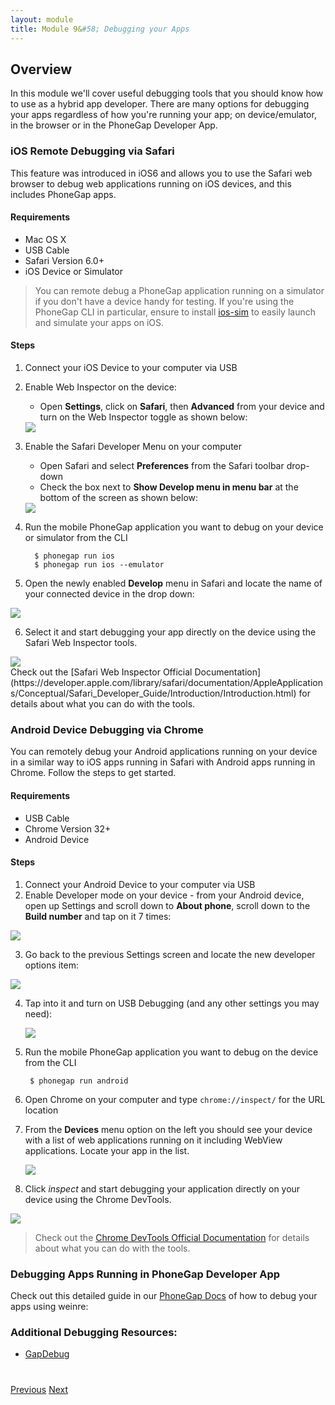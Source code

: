 ```yaml
---
layout: module
title: Module 9&#58; Debugging your Apps 
---
```


## Overview
In this module we'll cover useful debugging tools that you should know how to use as a hybrid app developer. There are many options for debugging
 your apps regardless of how you're running your app; on device/emulator, in the browser or in the PhoneGap Developer App.  

### iOS Remote Debugging via Safari
This feature was introduced in iOS6 and allows you to use the Safari web browser to debug web applications running on iOS devices, and this includes PhoneGap apps.  

#### Requirements
- Mac OS X
- USB Cable
- Safari Version 6.0+
- iOS Device or Simulator

>  You can remote debug a PhoneGap application running on a simulator if you don't have a device handy for testing. 
If you're using the PhoneGap CLI in particular, ensure to install [ios-sim](https://github.com/phonegap/ios-sim) to easily launch and simulate your apps on iOS.</div>

#### Steps 
1. Connect your iOS Device to your computer via USB
2. Enable Web Inspector on the device: 
    - Open **Settings**, click on **Safari**, then **Advanced** from your device and turn on the Web Inspector toggle as shown below:

   <img class="screenshot-lg-center" src="images/ios-web-insp.png"/>

3. Enable the Safari Developer Menu on your computer
    - Open Safari and select **Preferences** from the Safari toolbar drop-down
    - Check the box next to **Show Develop menu in menu bar** at the bottom of the screen  as shown below:

    <img class="screenshot-lg" src="images/safari-dev-menu.png"/>

4. Run the mobile PhoneGap application you want to debug on your device or simulator from  the CLI 
		    
		 $ phonegap run ios  
		 $ phonegap run ios --emulator
		
5. Open the newly enabled **Develop** menu in Safari and locate the name of your connected device in the drop down:

  <img class="screenshot-lg" src="images/safari-develop.png"/>
  
6. Select it and start debugging your app directly on the device using the Safari Web Inspector tools.

  <img class="screenshot-lg" src="images/safari-web-insp.png"/>

<div class="alert--info">Check out the [Safari Web Inspector Official Documentation](https://developer.apple.com/library/safari/documentation/AppleApplications/Conceptual/Safari_Developer_Guide/Introduction/Introduction.html) for details about what you can do with the tools.</div>

### Android Device Debugging via Chrome 

You can remotely debug your Android applications running on your device in a similar way to iOS apps running in Safari with Android apps running in Chrome. Follow the steps to get started.

#### Requirements
- USB Cable
- Chrome Version 32+
- Android Device 

#### Steps
1. Connect your Android Device to your computer via USB
2. Enable Developer mode on your device - from your Android device, open up Settings and scroll down to **About phone**, scroll down to the **Build number** and tap on it 7 times:

  <img class="screenshot-lg-center" src="images/build-number.png"/>

3. Go back to the previous Settings screen and locate the new developer options item: 

  <img class="screenshot-lg-center" src="images/android-dev-options.png"/>
    
4. Tap into it and turn on USB Debugging (and any other settings you may need):

   <img class="screenshot-lg-center" src="images/usb-debug.png"/>
 
5. Run the mobile PhoneGap application you want to debug on the device from the CLI 
    		
    	$ phonegap run android
    	

6. Open Chrome on your computer and type `chrome://inspect/` for the URL location

7. From the **Devices** menu option on the left you should see your device with a list of web applications running on it including WebView applications. Locate your app in the list.

   <img class="screenshot-lg" src="images/chrome-inspect.png"/>

8. Click *inspect* and start debugging your application directly on your device using the Chrome DevTools.  
 
  <img class="screenshot-lg" src="images/chrome-devtools.png"/>
    
>Check out the [Chrome DevTools Official Documentation](https://developer.chrome.com/devtools/docs/remote-debugging) for details about what you can do with the tools.</div>

 
### Debugging Apps Running in PhoneGap Developer App
Check out this detailed guide in our [PhoneGap Docs]( http://docs.phonegap.com/references/developer-app/debugging/) of how to debug your apps using weinre:

### Additional Debugging Resources:
- [GapDebug](https://www.genuitec.com/products/gapdebug/)

<div class="row" style="margin-top:40px;">
<div class="col-sm-12">
<a href="module8.html" class="btn btn-default"><i class="glyphicon glyphicon-chevron-left"></i> Previous</a>
<a href="module10.html" class="btn btn-default pull-right">Next <i class="glyphicon
glyphicon-chevron-right"></i></a>
</div>
</div>
